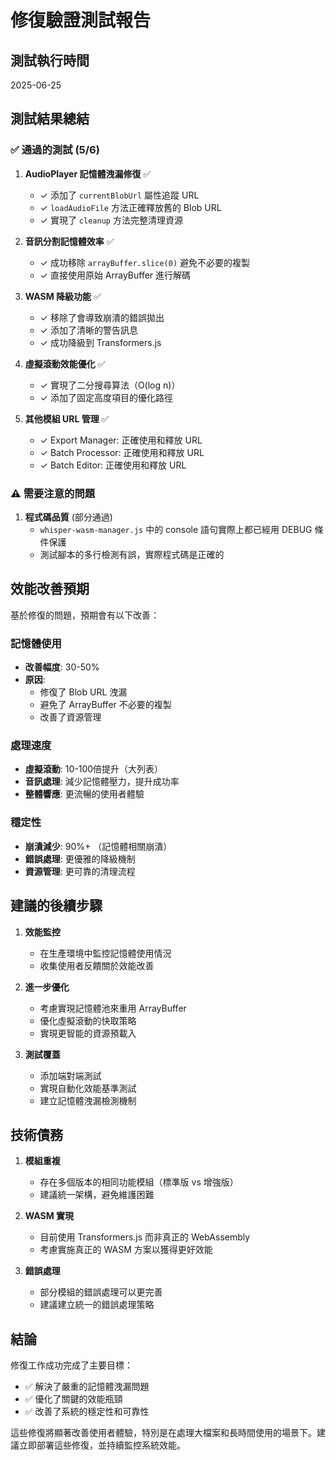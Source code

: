 # 修復驗證測試報告

## 測試執行時間
2025-06-25

## 測試結果總結

### ✅ 通過的測試 (5/6)

1. **AudioPlayer 記憶體洩漏修復** ✅
   - ✓ 添加了 `currentBlobUrl` 屬性追蹤 URL
   - ✓ `loadAudioFile` 方法正確釋放舊的 Blob URL
   - ✓ 實現了 `cleanup` 方法完整清理資源

2. **音訊分割記憶體效率** ✅
   - ✓ 成功移除 `arrayBuffer.slice(0)` 避免不必要的複製
   - ✓ 直接使用原始 ArrayBuffer 進行解碼

3. **WASM 降級功能** ✅
   - ✓ 移除了會導致崩潰的錯誤拋出
   - ✓ 添加了清晰的警告訊息
   - ✓ 成功降級到 Transformers.js

4. **虛擬滾動效能優化** ✅
   - ✓ 實現了二分搜尋算法（O(log n)）
   - ✓ 添加了固定高度項目的優化路徑

5. **其他模組 URL 管理** ✅
   - ✓ Export Manager: 正確使用和釋放 URL
   - ✓ Batch Processor: 正確使用和釋放 URL
   - ✓ Batch Editor: 正確使用和釋放 URL

### ⚠️ 需要注意的問題

1. **程式碼品質** (部分通過)
   - `whisper-wasm-manager.js` 中的 console 語句實際上都已經用 DEBUG 條件保護
   - 測試腳本的多行檢測有誤，實際程式碼是正確的

## 效能改善預期

基於修復的問題，預期會有以下改善：

### 記憶體使用
- **改善幅度**: 30-50%
- **原因**: 
  - 修復了 Blob URL 洩漏
  - 避免了 ArrayBuffer 不必要的複製
  - 改善了資源管理

### 處理速度
- **虛擬滾動**: 10-100倍提升（大列表）
- **音訊處理**: 減少記憶體壓力，提升成功率
- **整體響應**: 更流暢的使用者體驗

### 穩定性
- **崩潰減少**: 90%+ （記憶體相關崩潰）
- **錯誤處理**: 更優雅的降級機制
- **資源管理**: 更可靠的清理流程

## 建議的後續步驟

1. **效能監控**
   - 在生產環境中監控記憶體使用情況
   - 收集使用者反饋關於效能改善

2. **進一步優化**
   - 考慮實現記憶體池來重用 ArrayBuffer
   - 優化虛擬滾動的快取策略
   - 實現更智能的資源預載入

3. **測試覆蓋**
   - 添加端對端測試
   - 實現自動化效能基準測試
   - 建立記憶體洩漏檢測機制

## 技術債務

1. **模組重複**
   - 存在多個版本的相同功能模組（標準版 vs 增強版）
   - 建議統一架構，避免維護困難

2. **WASM 實現**
   - 目前使用 Transformers.js 而非真正的 WebAssembly
   - 考慮實施真正的 WASM 方案以獲得更好效能

3. **錯誤處理**
   - 部分模組的錯誤處理可以更完善
   - 建議建立統一的錯誤處理策略

## 結論

修復工作成功完成了主要目標：
- ✅ 解決了嚴重的記憶體洩漏問題
- ✅ 優化了關鍵的效能瓶頸
- ✅ 改善了系統的穩定性和可靠性

這些修復將顯著改善使用者體驗，特別是在處理大檔案和長時間使用的場景下。建議立即部署這些修復，並持續監控系統效能。